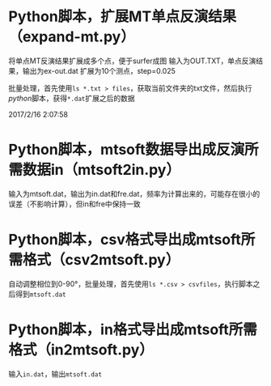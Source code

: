 # Python脚本，扩展MT单点反演结果（expand-mt.py）

将单点MT反演结果扩展成多个点，便于surfer成图
输入为OUT.TXT，单点反演结果，输出为ex-out.dat
扩展为10个测点，step=0.025

批量处理，首先使用`ls *.txt > files`，获取当前文件夹的txt文件，然后执行*python*脚本，获得`*.dat`扩展之后的数据

2017/2/16 2:07:58

# Python脚本，mtsoft数据导出成反演所需数据in（mtsoft2in.py）

输入为mtsoft.dat，输出为in.dat和fre.dat，频率为计算出来的，可能存在很小的误差（不影响计算），但in和fre中保持一致

# Python脚本，csv格式导出成mtsoft所需格式（csv2mtsoft.py）

自动调整相位到0-90°，批量处理，首先使用`ls *.csv > csvfiles`，执行脚本之后得到`mtsoft.dat`

# Python脚本，in格式导出成mtsoft所需格式（in2mtsoft.py）

输入`in.dat`，输出`mtsoft.dat`
